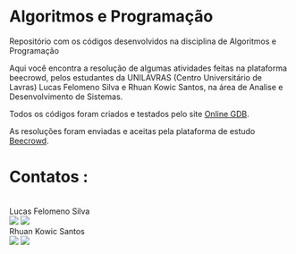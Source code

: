 # Algoritmos e Programação
Repositório com os  códigos desenvolvidos na disciplina de Algoritmos e Programação

Aqui você encontra a resolução de algumas atividades feitas na plataforma beecrowd, pelos estudantes da UNILAVRAS (Centro Universitário de Lavras) Lucas Felomeno Silva e Rhuan Kowic Santos, na área de Analise e Desenvolvimento de Sistemas.

Todos os códigos foram criados e testados pelo site <a href="https://www.onlinegdb.com/">Online GDB</a>.

As resoluções foram enviadas e aceitas pela plataforma de estudo <a href="https://www.beecrowd.com.br/judge/pt">Beecrowd</a>.

<h1> Contatos : </h1>
<br>
Lucas Felomeno Silva
<br>
  <a href = "mailto:pv.lucassilva@gmail.com"><img src="https://img.shields.io/badge/-Gmail-%23333?style=for-the-badge&logo=gmail&logoColor=white" target="_blank"></a>
  <a href="https://www.linkedin.com/in/lucas-silva-5a2664210/" target="_blank"><img src="https://img.shields.io/badge/-LinkedIn-%230077B5?style=for-the-badge&logo=linkedin&logoColor=white" target="_blank"></a>
<br>  
</div>
Rhuan Kowic Santos
<br>
  <a href = "mailto:rhuanksantos2@gmail.com"><img src="https://img.shields.io/badge/-Gmail-%23333?style=for-the-badge&logo=gmail&logoColor=white" target="_blank"></a>
  <a href="https://www.linkedin.com/in/rhuan-kowic-santos-772326229/" target="_blank"><img src="https://img.shields.io/badge/-LinkedIn-%230077B5?style=for-the-badge&logo=linkedin&logoColor=white" target="_blank"></a>
</div>
  

  
  
